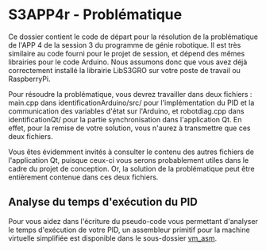# S3APP4r - Problématique

Ce dossier contient le code de départ pour la résolution de la problématique de
l'APP 4 de la session 3 du programme de génie robotique.
Il est très similaire au code fourni pour le projet de session, et dépend des
mêmes librairies pour le code Arduino.
Nous assumons donc que vous avez déjà correctement installé la librairie
LibS3GRO sur votre poste de travail ou RaspberryPi.

Pour résoudre la problématique, vous devrez travailler dans deux fichiers :
main.cpp dans identificationArduino/src/ pour l'implémentation du PID et la
communication des variables d'état sur l'Arduino, et robotdiag.cpp dans
identificationQt/ pour la partie synchronisation dans l'application Qt.
En effet, pour la remise de votre solution, vous n'aurez à transmettre que ces
deux fichiers.

Vous êtes évidemment invités à consulter le contenu des autres fichiers de
l'application Qt, puisque ceux-ci vous serons probablement utiles dans le cadre
du projet de conception.
Or, la solution de la problématique peut être entièrement contenue dans ces deux
fichiers.

## Analyse du temps d'exécution du PID

Pour vous aidez dans l'écriture du pseudo-code vous permettant d'analyser le
temps d'exécution de votre PID, un assembleur primitif pour la machine virtuelle
simplifiée est disponible dans le sous-dossier [vm_asm](vm_asm/).

